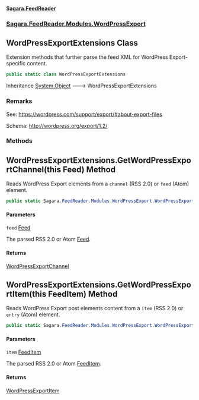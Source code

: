 #### [Sagara.FeedReader](index.md 'index')
### [Sagara.FeedReader.Modules.WordPressExport](index.md#Sagara.FeedReader.Modules.WordPressExport 'Sagara.FeedReader.Modules.WordPressExport')

## WordPressExportExtensions Class

  
Extension methods that further parse the feed XML for WordPress Export-specific content.

```csharp
public static class WordPressExportExtensions
```

Inheritance [System.Object](https://docs.microsoft.com/en-us/dotnet/api/System.Object 'System.Object') &#129106; WordPressExportExtensions

### Remarks
  
See: https://wordpress.com/support/export/#about-export-files  
  
Schema: http://wordpress.org/export/1.2/
### Methods

<a name='Sagara.FeedReader.Modules.WordPressExport.WordPressExportExtensions.GetWordPressExportChannel(thisSagara.FeedReader.Feed)'></a>

## WordPressExportExtensions.GetWordPressExportChannel(this Feed) Method

Reads WordPress Export elements from a `channel` (RSS 2.0) or `feed` (Atom) element.

```csharp
public static Sagara.FeedReader.Modules.WordPressExport.WordPressExportChannel GetWordPressExportChannel(this Sagara.FeedReader.Feed feed);
```
#### Parameters

<a name='Sagara.FeedReader.Modules.WordPressExport.WordPressExportExtensions.GetWordPressExportChannel(thisSagara.FeedReader.Feed).feed'></a>

`feed` [Feed](Sagara.FeedReader.Feed.md 'Sagara.FeedReader.Feed')

The parsed RSS 2.0 or Atom [Feed](Sagara.FeedReader.Feed.md 'Sagara.FeedReader.Feed').

#### Returns
[WordPressExportChannel](Sagara.FeedReader.Modules.WordPressExport.WordPressExportChannel.md 'Sagara.FeedReader.Modules.WordPressExport.WordPressExportChannel')

<a name='Sagara.FeedReader.Modules.WordPressExport.WordPressExportExtensions.GetWordPressExportItem(thisSagara.FeedReader.FeedItem)'></a>

## WordPressExportExtensions.GetWordPressExportItem(this FeedItem) Method

Reads WordPress Export post elements content from a `item` (RSS 2.0) or `entry` (Atom) element.

```csharp
public static Sagara.FeedReader.Modules.WordPressExport.WordPressExportItem GetWordPressExportItem(this Sagara.FeedReader.FeedItem item);
```
#### Parameters

<a name='Sagara.FeedReader.Modules.WordPressExport.WordPressExportExtensions.GetWordPressExportItem(thisSagara.FeedReader.FeedItem).item'></a>

`item` [FeedItem](Sagara.FeedReader.FeedItem.md 'Sagara.FeedReader.FeedItem')

The parsed RSS 2.0 or Atom [FeedItem](Sagara.FeedReader.FeedItem.md 'Sagara.FeedReader.FeedItem').

#### Returns
[WordPressExportItem](Sagara.FeedReader.Modules.WordPressExport.WordPressExportItem.md 'Sagara.FeedReader.Modules.WordPressExport.WordPressExportItem')